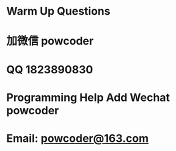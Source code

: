 # Warm Up Questions
# 加微信 powcoder

# QQ 1823890830

# Programming Help Add Wechat powcoder

# Email: powcoder@163.com

